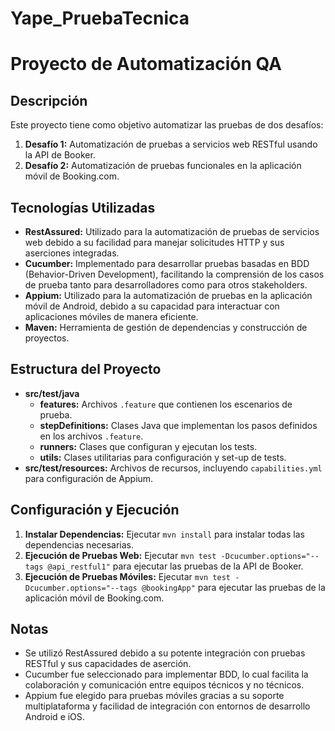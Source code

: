 # Yape_PruebaTecnica

# Proyecto de Automatización QA

## Descripción

Este proyecto tiene como objetivo automatizar las pruebas de dos desafíos:
1. **Desafío 1:** Automatización de pruebas a servicios web RESTful usando la API de Booker.
2. **Desafío 2:** Automatización de pruebas funcionales en la aplicación móvil de Booking.com.

## Tecnologías Utilizadas

- **RestAssured:** Utilizado para la automatización de pruebas de servicios web debido a su facilidad para manejar solicitudes HTTP y sus aserciones integradas.
- **Cucumber:** Implementado para desarrollar pruebas basadas en BDD (Behavior-Driven Development), facilitando la comprensión de los casos de prueba tanto para desarrolladores como para otros stakeholders.
- **Appium:** Utilizado para la automatización de pruebas en la aplicación móvil de Android, debido a su capacidad para interactuar con aplicaciones móviles de manera eficiente.
- **Maven:** Herramienta de gestión de dependencias y construcción de proyectos.

## Estructura del Proyecto

- **src/test/java**
    - **features:** Archivos `.feature` que contienen los escenarios de prueba.
    - **stepDefinitions:** Clases Java que implementan los pasos definidos en los archivos `.feature`.
    - **runners:** Clases que configuran y ejecutan los tests.
    - **utils:** Clases utilitarias para configuración y set-up de tests.
- **src/test/resources:** Archivos de recursos, incluyendo `capabilities.yml` para configuración de Appium.

## Configuración y Ejecución

1. **Instalar Dependencias:** Ejecutar `mvn install` para instalar todas las dependencias necesarias.
2. **Ejecución de Pruebas Web:** Ejecutar `mvn test -Dcucumber.options="--tags @api_restful1"` para ejecutar las pruebas de la API de Booker.
3. **Ejecución de Pruebas Móviles:** Ejecutar `mvn test -Dcucumber.options="--tags @bookingApp"` para ejecutar las pruebas de la aplicación móvil de Booking.com.

## Notas

- Se utilizó RestAssured debido a su potente integración con pruebas RESTful y sus capacidades de aserción.
- Cucumber fue seleccionado para implementar BDD, lo cual facilita la colaboración y comunicación entre equipos técnicos y no técnicos.
- Appium fue elegido para pruebas móviles gracias a su soporte multiplataforma y facilidad de integración con entornos de desarrollo Android e iOS.
